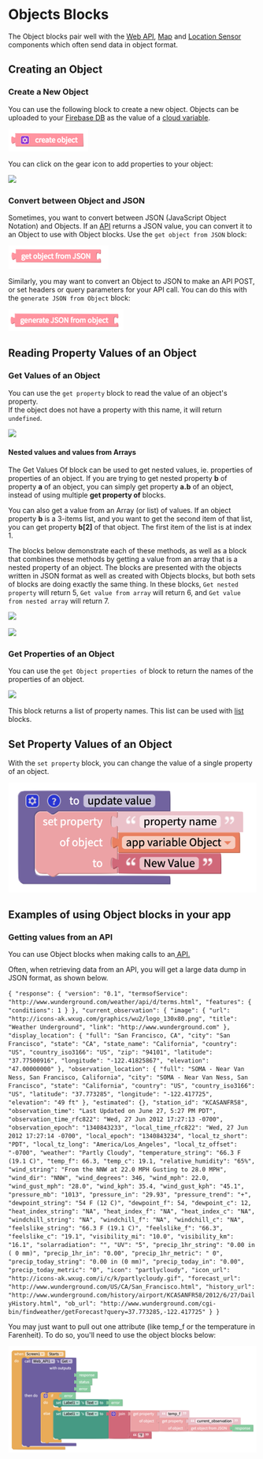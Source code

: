 # Objects Blocks

The Object blocks pair well with the [Web API](../advanced-app-features/web-api/), [Map](../../app-design/ui-components/embed-components/map.md) and [Location Sensor](../app-features/sensors-blocks/location-sensor.md) components which often send data in object format.&#x20;

## Creating an Object

### Create a New Object

You can use the following block to create a new object. Objects can be uploaded to your [Firebase DB](variables.md#connecting-a-firebase-realtime-db-to-your-app) as the value of a [cloud variable](variables.md#cloud-variables).

![](../../.gitbook/assets/obj-create.png)

You can click on the gear icon to add properties to your object:

![](../../.gitbook/assets/object.png)

### Convert between Object and JSON

Sometimes, you want to convert between JSON (JavaScript Object Notation) and Objects. If an [API](../advanced-app-features/web-api/) returns a JSON value, you can convert it to an Object to use with Object blocks. Use the `get object from JSON` block:

![](../../.gitbook/assets/obj-fromjson.png)

Similarly, you may want to convert an Object to JSON to make an API POST, or set headers or query parameters for your API call. You can do this with the `generate JSON from Object` block:&#x20;

![](../../.gitbook/assets/obj-tojson.png)

## Reading Property Values of an Object

### Get Values of an Object

You can use the `get property` block to read the value of an object's property.\
If the object does not have a property with this name, it will return `undefined`.

![](../../.gitbook/assets/getprop.png)

#### Nested values and values from Arrays <a href="#nested-values-and-values-from-arrays" id="nested-values-and-values-from-arrays"></a>

The Get Values Of block can be used to get nested values, ie. properties of properties of an object. If you are trying to get nested property **b** of property **a** of an object, you can simply get property **a.b** of an object, instead of using multiple **get property of** blocks.

You can also get a value from an Array (or list) of values. If an object property **b** is a 3-items list, and you want to get the second item of that list, you can get property **b\[2]** of that object. The first item of the list is at index 1.

The blocks below demonstrate each of these methods, as well as a block that combines these methods by getting a value from an array that is a nested property of an object. The blocks are presented with the objects written in JSON format as well as created with Objects blocks, but both sets of blocks are doing exactly the same thing. In these blocks, `Get nested property` will return 5, `Get value from array` will return 6, and `Get value from nested array` will return 7.

![](https://gblobscdn.gitbook.com/assets%2F-LAn5scXl2uqUJUOqkJo%2F-MYE6vcGJ4\_\_tLyTG3Nw%2F-MYE9upn-mxjQ-2Bl3-H%2FScreen%20Shot%202021-04-14%20at%207.56.44%20AM.png?alt=media\&token=7a33b67c-34aa-4867-8afb-c8aa8b4f3012)

![](<../../.gitbook/assets/image (195).png>)

### Get Properties of an Object

You can use the `get Object properties of` block to return the names of the properties of an object.

![](../../.gitbook/assets/getprops.png)

This block returns a list of property names. This list can be used with [list](lists.md) blocks.

## Set Property Values of an Object

With the `set property` block, you can change the value of a single property of an object.

![](../../.gitbook/assets/obj-updateval.png)

## Examples of using Object blocks in your app

### Getting values from an API

You can use Object blocks when making calls to an[ API.](../advanced-app-features/web-api/)

Often, when retrieving data from an API, you will get a large data dump in JSON format, as shown below.

`{ "response": { "version": "0.1", "termsofService": "http://www.wunderground.com/weather/api/d/terms.html", "features": { "conditions": 1 } }, "current_observation": { "image": { "url": "http://icons-ak.wxug.com/graphics/wu2/logo_130x80.png", "title": "Weather Underground", "link": "http://www.wunderground.com" }, "display_location": { "full": "San Francisco, CA", "city": "San Francisco", "state": "CA", "state_name": "California", "country": "US", "country_iso3166": "US", "zip": "94101", "latitude": "37.77500916", "longitude": "-122.41825867", "elevation": "47.00000000" }, "observation_location": { "full": "SOMA - Near Van Ness, San Francisco, California", "city": "SOMA - Near Van Ness, San Francisco", "state": "California", "country": "US", "country_iso3166": "US", "latitude": "37.773285", "longitude": "-122.417725", "elevation": "49 ft" }, "estimated": {}, "station_id": "KCASANFR58", "observation_time": "Last Updated on June 27, 5:27 PM PDT", "observation_time_rfc822": "Wed, 27 Jun 2012 17:27:13 -0700", "observation_epoch": "1340843233", "local_time_rfc822": "Wed, 27 Jun 2012 17:27:14 -0700", "local_epoch": "1340843234", "local_tz_short": "PDT", "local_tz_long": "America/Los_Angeles", "local_tz_offset": "-0700", "weather": "Partly Cloudy", "temperature_string": "66.3 F (19.1 C)", "temp_f": 66.3, "temp_c": 19.1, "relative_humidity": "65%", "wind_string": "From the NNW at 22.0 MPH Gusting to 28.0 MPH", "wind_dir": "NNW", "wind_degrees": 346, "wind_mph": 22.0, "wind_gust_mph": "28.0", "wind_kph": 35.4, "wind_gust_kph": "45.1", "pressure_mb": "1013", "pressure_in": "29.93", "pressure_trend": "+", "dewpoint_string": "54 F (12 C)", "dewpoint_f": 54, "dewpoint_c": 12, "heat_index_string": "NA", "heat_index_f": "NA", "heat_index_c": "NA", "windchill_string": "NA", "windchill_f": "NA", "windchill_c": "NA", "feelslike_string": "66.3 F (19.1 C)", "feelslike_f": "66.3", "feelslike_c": "19.1", "visibility_mi": "10.0", "visibility_km": "16.1", "solarradiation": "", "UV": "5", "precip_1hr_string": "0.00 in ( 0 mm)", "precip_1hr_in": "0.00", "precip_1hr_metric": " 0", "precip_today_string": "0.00 in (0 mm)", "precip_today_in": "0.00", "precip_today_metric": "0", "icon": "partlycloudy", "icon_url": "http://icons-ak.wxug.com/i/c/k/partlycloudy.gif", "forecast_url": "http://www.wunderground.com/US/CA/San_Francisco.html", "history_url": "http://www.wunderground.com/history/airport/KCASANFR58/2012/6/27/DailyHistory.html", "ob_url": "http://www.wunderground.com/cgi-bin/findweather/getForecast?query=37.773285,-122.417725" } }`

You may just want to pull out one attribute (like temp\_f or the temperature in Farenheit). To do so, you'll need to use the object blocks below:

![](../../.gitbook/assets/obj-demo.png)
